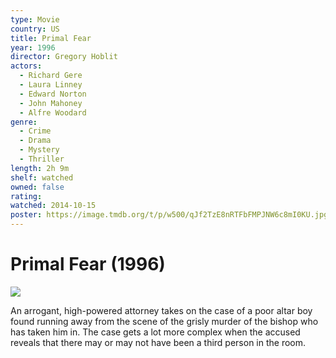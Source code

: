 ```yaml
---
type: Movie
country: US
title: Primal Fear
year: 1996
director: Gregory Hoblit
actors:
  - Richard Gere
  - Laura Linney
  - Edward Norton
  - John Mahoney
  - Alfre Woodard
genre:
  - Crime
  - Drama
  - Mystery
  - Thriller
length: 2h 9m
shelf: watched
owned: false
rating:
watched: 2014-10-15
poster: https://image.tmdb.org/t/p/w500/qJf2TzE8nRTFbFMPJNW6c8mI0KU.jpg
---
```


# Primal Fear (1996)

![](https://image.tmdb.org/t/p/w500/qJf2TzE8nRTFbFMPJNW6c8mI0KU.jpg)

An arrogant, high-powered attorney takes on the case of a poor altar boy found running away from the scene of the grisly murder of the bishop who has taken him in. The case gets a lot more complex when the accused reveals that there may or may not have been a third person in the room.